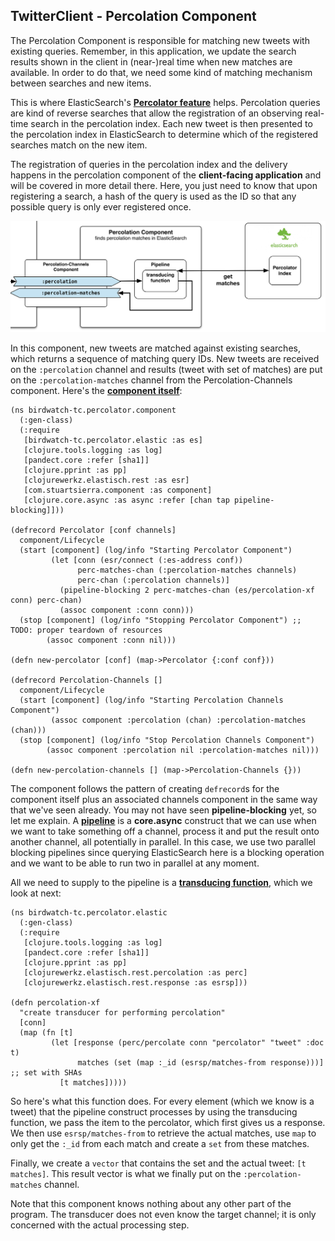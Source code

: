 ## TwitterClient - Percolation Component

The Percolation Component is responsible for matching new tweets with existing queries. Remember, in this application, we update the search results shown in the client in (near-)real time when new matches are available. In order to do that, we need some kind of matching mechanism between searches and new items.

This is where ElasticSearch's **[Percolator feature](http://www.elasticsearch.org/guide/en/elasticsearch/reference/current/search-percolate.html)** helps. Percolation queries are kind of reverse searches that allow the registration of an observing real-time search in the percolation index. Each new tweet is then presented to the percolation index in ElasticSearch to determine which of the registered searches match on the new item.

The registration of queries in the percolation index and the delivery happens in the percolation component of the **client-facing application** and will be covered in more detail there. Here, you just need to know that upon registering a search, a hash of the query is used as the ID so that any possible query is only ever registered once.

![Percolator Component with Channels](images/tc_percolation.png)

In this component, new tweets are matched against existing searches, which returns a sequence of matching query IDs. New tweets are received on the ````:percolation```` channel and results (tweet with set of matches) are put on the ````:percolation-matches```` channel from the Percolation-Channels component. Here's the **[component itself](https://github.com/matthiasn/BirdWatch/blob/5fe69fbfaa956039e1f89a26811d0c86775dd594/Clojure-Websockets/TwitterClient/src/clj/birdwatch_tc/percolator/component.clj)**:

```
(ns birdwatch-tc.percolator.component
  (:gen-class)
  (:require
   [birdwatch-tc.percolator.elastic :as es]
   [clojure.tools.logging :as log]
   [pandect.core :refer [sha1]]
   [clojure.pprint :as pp]
   [clojurewerkz.elastisch.rest :as esr]
   [com.stuartsierra.component :as component]
   [clojure.core.async :as async :refer [chan tap pipeline-blocking]]))

(defrecord Percolator [conf channels]
  component/Lifecycle
  (start [component] (log/info "Starting Percolator Component")
         (let [conn (esr/connect (:es-address conf))
               perc-matches-chan (:percolation-matches channels)
               perc-chan (:percolation channels)]
           (pipeline-blocking 2 perc-matches-chan (es/percolation-xf conn) perc-chan)
           (assoc component :conn conn)))
  (stop [component] (log/info "Stopping Percolator Component") ;; TODO: proper teardown of resources
        (assoc component :conn nil)))

(defn new-percolator [conf] (map->Percolator {:conf conf}))

(defrecord Percolation-Channels []
  component/Lifecycle
  (start [component] (log/info "Starting Percolation Channels Component")
         (assoc component :percolation (chan) :percolation-matches (chan)))
  (stop [component] (log/info "Stop Percolation Channels Component")
        (assoc component :percolation nil :percolation-matches nil)))

(defn new-percolation-channels [] (map->Percolation-Channels {}))
```

The component follows the pattern of creating ````defrecord````s for the component itself plus an associated channels component in the same way that we've seen already. You may not have seen **pipeline-blocking** yet, so let me explain. A **[pipeline](https://clojure.github.io/core.async/#clojure.core.async/pipeline)** is a **core.async** construct that we can use when we want to take something off a channel, process it and put the result onto another channel, all potentially in parallel. In this case, we use two parallel blocking pipelines since querying ElasticSearch here is a blocking operation and we want to be able to run two in parallel at any moment.

All we need to supply to the pipeline is a **[transducing function](https://github.com/matthiasn/BirdWatch/blob/5fe69fbfaa956039e1f89a26811d0c86775dd594/Clojure-Websockets/TwitterClient/src/clj/birdwatch_tc/percolator/elastic.clj)**, which we look at next:

```
(ns birdwatch-tc.percolator.elastic
  (:gen-class)
  (:require
   [clojure.tools.logging :as log]
   [pandect.core :refer [sha1]]
   [clojure.pprint :as pp]
   [clojurewerkz.elastisch.rest.percolation :as perc]
   [clojurewerkz.elastisch.rest.response :as esrsp]))

(defn percolation-xf
  "create transducer for performing percolation"
  [conn]
  (map (fn [t]
         (let [response (perc/percolate conn "percolator" "tweet" :doc t)
               matches (set (map :_id (esrsp/matches-from response)))] ;; set with SHAs
           [t matches]))))
```

So here's what this function does. For every element (which we know is a tweet) that the pipeline construct processes by using the transducing function, we pass the item to the percolator, which first gives us a response. We then use ````esrsp/matches-from```` to retrieve the actual matches, use ````map```` to only get the ````:_id```` from each match and create a ````set```` from these matches.

Finally, we create a ````vector```` that contains the set and the actual tweet: ````[t matches]````. This result vector is what we finally put on the ````:percolation-matches```` channel.

Note that this component knows nothing about any other part of the program. The transducer does not even know the target channel; it is only concerned with the actual processing step.
